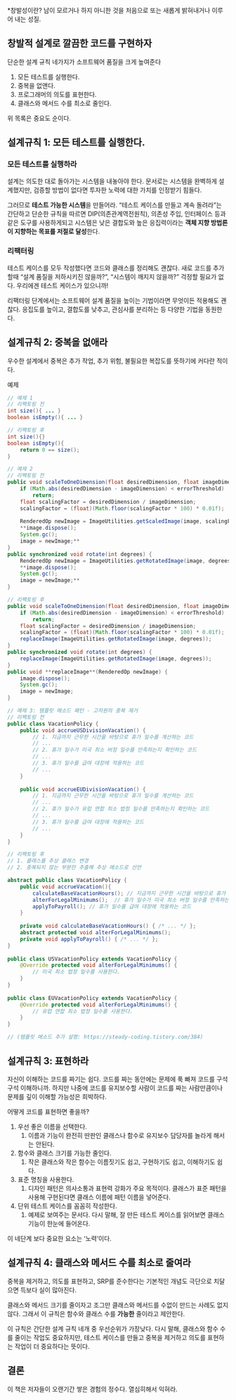 *창발성이란? 남이 모르거나 하지 아니한 것을 처음으로 또는 새롭게 밝혀내거나 이루어 내는 성질.

## 창발적 설계로 깔끔한 코드를 구현하자

단순한 설계 규칙 네가지가 소프트웨어 품질을 크게 높여준다

1. 모든 테스트를 실행한다.
2. 중복을 없앤다.
3. 프로그래머의 의도를 표현한다.
4. 클래스와 메서드 수를 최소로 줄인다.

위 목록은 중요도 순이다.

## 설계규칙 1: 모든 테스트를 실행한다.

### **모든 테스트를 실행하라**

설계는 의도한 대로 돌아가는 시스템을 내놓아야 한다. 문서로는 시스템을 완벽하게 설계했지만, 검증할 방법이 없다면 투자한 노력에 대한 가치를 인정받기 힘들다.

그러므로 **테스트 가능한 시스템**을 만들어라. “테스트 케이스를 만들고 계속 돌려라”는 간단하고 단순한 규칙을 따르면 DIP(의존관계역전원칙), 의존성 주입, 인터페이스 등과 같은 도구를 사용하게되고 시스템은 낮은 결합도와 높은 응집력이라는 **객체 지향 방법론이 지향하는 목표를 저절로 달성**한다.

 

### **리팩터링**

테스트 케이스를 모두 작성했다면 코드와 클래스를 정리해도 괜찮다. 새로 코드를 추가할때 “설계 품질을 저하시키진 않을까?”, “시스템이 깨지지 않을까?” 걱정할 필요가 없다. 우리에겐 테스트 케이스가 있으니까! 

리팩터링 단계에서는 소프트웨어 설계 품질을 높이는 기법이라면 무엇이든 적용해도 괜찮다. 응집도를 높이고, 결합도를 낮추고, 관심사를 분리하는 등 다양한 기법을 동원한다.

## 설계규칙 2: 중복을 없애라

우수한 설계에서 중복은 추가 작업, 추가 위험, 불필요한 복잡도를 뜻하기에 커다란 적이다.

예제

```java
// 예제 1
// 리팩토링 전
int size(){ ... }
boolean isEmpty(){ ... }

// 리팩토링 후
int size(){}
boolean isEmpty(){
	return 0 == size();
}
```

```java
// 예제 2
// 리팩토링 전
public void scaleToOneDimension(float desiredDimension, float imageDimension) {
    if (Math.abs(desiredDimension - imageDimension) < errorThreshold)
        return;
    float scalingFactor = desiredDimension / imageDimension;
    scalingFactor = (float)(Math.floor(scalingFactor * 100) * 0.01f);
 
    RenderedOp newImage = ImageUtilities.getScaledImage(image, scalingFactor, scalingFactor);
    **image.dispose();
    System.gc();
    image = newImage;**
}
public synchronized void rotate(int degrees) {
    RenderedOp newImage = ImageUtilities.getRotatedImage(image, degrees);
    **image.dispose();
    System.gc();
    image = newImage;**
}

// 리팩토링 후 
public void scaleToOneDimension(float desiredDimension, float imageDimension) {
    if (Math.abs(desiredDimension - imageDimension) < errorThreshold)
        return;
    float scalingFactor = desiredDimension / imageDimension;
    scalingFactor = (float)(Math.floor(scalingFactor * 100) * 0.01f);
    replaceImage(ImageUtilities.getRotatedImage(image, degrees));
}
public synchronized void rotate(int degrees) {
    replaceImage(ImageUtilities.getRotatedImage(image, degrees));
}
public void **replaceImage**(RenderedOp newImage) {
    image.dispose();
    System.gc();
    image = newImage;
}
```

```java
// 예제 3: 템플릿 메소드 패턴 - 고차원의 중복 제거
// 리팩토링 전
public class VacationPolicy {
    public void accrueUSDivisionVacation() {
        // 1. 지금까지 근무한 시간을 바탕으로 휴가 일수를 계산하는 코드
        // ...
        // 2. 휴가 일수가 미국 최소 버정 일수를 만족하는지 확인하는 코드
        // ...
        // 3. 휴가 일수를 급여 대장에 적용하는 코드
        // ...
    }
 
    public void accrueEUDivisionVacation() {
        // 1. 지금까지 근무한 시간을 바탕으로 휴가 일수를 계산하는 코드
        // ...
        // 2. 휴가 일수가 유럽 연합 최소 법정 일수를 만족하는지 확인하는 코드
        // ...
        // 3. 휴가 일수를 급여 대장에 적용하는 코드
        // ...
    }
}

// 리팩토링 후
// 1. 클래스를 추상 클래스 변경
// 2. 중복되지 않는 부분만 추출해 추상 메소드로 선언

abstract public class VacationPolicy {
    public void accrueVacation(){
        calculateBaseVacationHours(); // 지금까지 근무한 시간을 바탕으로 휴가 일수를 계산하는 코드
        alterForLegalMinimums();  // 휴가 일수가 미국 최소 버정 일수를 만족하는지 확인하는 코드
        applyToPayroll(); // 휴가 일수를 급여 대장에 적용하는 코드
    }
 
    private void calculateBaseVacationHours() { /* ... */ };
    abstract protected void alterForLegalMinimums();
    private void applyToPayroll() { /* ... */ };
}
 
public class USVacationPolicy extends VacationPolicy {
    @Override protected void alterForLegalMinimums() {
        // 미국 최소 법정 일수를 사용한다.
    }
}
 
public class EUVacationPolicy extends VacationPolicy {
    @Override protected void alterForLegalMinimums() {
        // 유럽 연합 최소 법정 일수를 사용한다.
    }
}

// (템플릿 메소드 추가 설명: https://steady-coding.tistory.com/384)
```

## 설계규칙 3: 표현하라

자신이 이해하는 코드를 짜기는 쉽다. 코드를 짜는 동안에는 문제에 푹 빠져 코드를 구석구석 이해하니까. 하지만 나중에 코드를 유지보수할 사람이 코드를 짜는 사람만큼이나 문제를 깊이 이해할 가능성은 희박하다.

어떻게 코드를 표현하면 좋을까?

1. 우선 좋은 이름을 선택한다.
    1. 이름과 기능이 완전히 딴판인 클래스나 함수로 유지보수 담당자를 놀라게 해서는 안된다.
2. 함수와 클래스 크기를 가능한 줄인다.
    1. 작은 클래스와 작은 함수는 이름짓기도 쉽고, 구현하기도 쉽고, 이해하기도 쉽다.
3. 표준 명칭을 사용한다.
    1. 디자인 패턴은 의사소통과 표현력 강화가 주요 목적이다. 클래스가 표준 패턴을 사용해 구현된다면 클래스 이름에 패턴 이름을 넣어준다.
4. 단위 테스트 케이스를 꼼꼼히 작성한다.
    1. 예제로 보여주는 문서다. 다시 말해, 잘 만든 테스트 케이스를 읽어보면 클래스 기능이 한눈에 들어온다.

이 네단계 보다 중요한 요소는 ‘노력’이다.

## 설계규칙 4: 클래스와 메서드 수를 최소로 줄여라

중복을 제거하고, 의도를 표현하고, SRP를 준수한다는 기본적인 개념도 극단으로 치달으면 득보다 실이 많아진다.

 

클래스와 메서드 크기를 줄이자고 조그만 클래스와 메서드를 수없이 만드는 사례도 없지 않다. 그래서 이 규칙은 함수와 클래스 수를 **가능한** 줄이라고 제안한다.

이 규칙은 간단한 설계 규칙 네개 중 우선순위가 가장낮다. 다시 말해, 클래스와 함수 수를 줄이는 작업도 중요하지만, 테스트 케이스를 만들고 중복을 제거하고 의도를 표현하는 작업이 더 중요하다는 뜻이다.

## 결론

이 책은 저자들이 오랜기간 쌓은 경험의 정수다. 열심히해서 익혀라.
